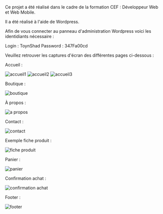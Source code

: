 Ce projet a été réalisé dans le cadre de la formation CEF : Développeur Web et Web Mobile.

Il a été réalisé à l'aide de Wordpress.

Afin de vous connecter au panneau d'administration Wordpress voici les identidiants nécessaire :

Login : ToynShad
Password : 347Fa00cd

Veuillez retrouver les captures d'écran des différentes pages ci-dessous :

Accueil :

![accueil1](https://github.com/user-attachments/assets/47bde989-f281-4f0a-b80d-a3250c3fa3bc)
![accueil2](https://github.com/user-attachments/assets/4f38c9da-87b7-44b2-9801-a97c9b29f614)
![accueil3](https://github.com/user-attachments/assets/3b50ed37-7ea7-439c-a4e2-981b9b131d45)

Boutique :

![boutique](https://github.com/user-attachments/assets/64aaf9dd-6692-4cea-990d-5bc1662a9ee2)

À propos : 

![a propos](https://github.com/user-attachments/assets/38d4e7a0-9f32-4069-ae45-43711b553e81)

Contact : 

![contact](https://github.com/user-attachments/assets/ca2d7e1d-d3cf-4bcf-9772-6c115345b68e)

Exemple fiche produit : 

![fiche produit](https://github.com/user-attachments/assets/071ad638-efb7-481e-8435-b227339b4ecc)

Panier : 

![panier](https://github.com/user-attachments/assets/e9735748-a1f3-4dc3-91d2-d80743e62837)

Confirmation achat : 

![confirmation achat](https://github.com/user-attachments/assets/37778f7d-82d0-4903-bee9-a1f0de1fbef4)

Footer : 

![footer](https://github.com/user-attachments/assets/c2d0ff12-5e91-4e11-9add-372b86023840)








